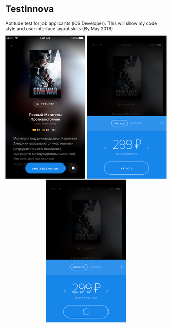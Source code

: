 # TestInnova
Aptitude test for job applicants (iOS Developer). This will show my code style and user interface layout skills (By May 2016)

<div align="center">
<img src="https://raw.githubusercontent.com/romacv/TestInnova/master/Design/img/001.png" width="250"/>
<img src="https://raw.githubusercontent.com/romacv/TestInnova/master/Design/img/002.png" width="250"/>
<img src="https://raw.githubusercontent.com/romacv/TestInnova/master/Design/img/003.png" width="250"/>
</div>
